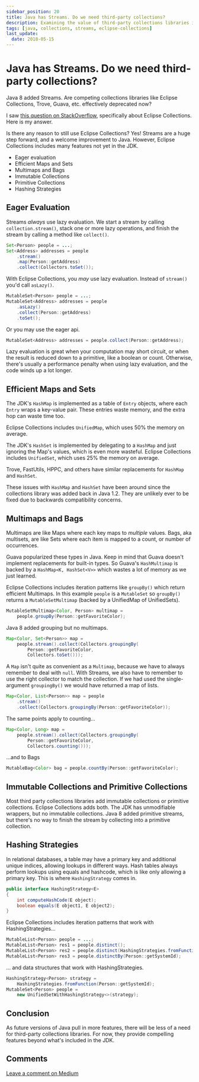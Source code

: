```yaml
---
sidebar_position: 20
title: Java has Streams. Do we need third-party collections?
description: Examining the value of third-party collections libraries in the Java 8+ era
tags: [java, collections, streams, eclipse-collections]
last_update:
  date: 2018-05-15
---
```


# Java has Streams. Do we need third-party collections?

Java 8 added Streams. Are competing collections libraries like Eclipse Collections, Trove, Guava, etc. effectively deprecated now?

I saw [this question on StackOverflow](https://stackoverflow.com/questions/49938832/did-eclipse-collections-get-deprecated-by-java-8), specifically about Eclipse Collections. Here is my answer.

Is there any reason to still use Eclipse Collections? Yes! Streams are a huge step forward, and a welcome improvement to Java. However, Eclipse Collections includes many features not yet in the JDK.

- Eager evaluation
- Efficient Maps and Sets
- Multimaps and Bags
- Immutable Collections
- Primitive Collections
- Hashing Strategies

## Eager Evaluation

Streams _always_ use lazy evaluation. We start a stream by calling `collection.stream()`, stack one or more lazy operations, and finish the stream by calling a method like `collect()`.

```java
Set<Person> people = ...;
Set<Address> addresses = people
    .stream()
    .map(Person::getAddress)
    .collect(Collectors.toSet());
```

With Eclipse Collections, you _may_ use lazy evaluation. Instead of `stream()` you'd call `asLazy()`.

```java
MutableSet<Person> people = ...;
MutableSet<Address> addresses = people
    .asLazy()
    .collect(Person::getAddress)
    .toSet();
```

Or you may use the eager api.

```java
MutableSet<Address> addresses = people.collect(Person::getAddress);
```

Lazy evaluation is great when your computation may short circuit, or when the result is reduced down to a primitive, like a boolean or count. Otherwise, there's usually a performance penalty when using lazy evaluation, and the code winds up a lot longer.

## Efficient Maps and Sets

The JDK's `HashMap` is implemented as a table of `Entry` objects, where each `Entry` wraps a key-value pair. These entries waste memory, and the extra hop can waste time too.

Eclipse Collections includes `UnifiedMap`, which uses 50% the memory on average.

The JDK's `HashSet` is implemented by delegating to a `HashMap` and just ignoring the Map's values, which is even more wasteful. Eclipse Collections includes `UnifiedSet`, which uses 25% the memory on average.

Trove, FastUtils, HPPC, and others have similar replacements for `HashMap` and `HashSet`.

These issues with `HashMap` and `HashSet` have been around since the collections library was added back in Java 1.2. They are unlikely ever to be fixed due to backwards compatibility concerns.

## Multimaps and Bags

Multimaps are like Maps where each key maps to _multiple_ values. Bags, aka multisets, are like Sets where each item is mapped to a count, or number of occurrences.

Guava popularized these types in Java. Keep in mind that Guava doesn't implement replacements for built-in types. So Guava's `HashMultimap` is backed by a `HashMap<K, HashSet<V>>` which wastes a lot of memory as we just learned.

Eclipse Collections includes iteration patterns like `groupBy()` which return efficient Multimaps. In this example `people` is a `MutableSet` so `groupBy()` returns a `MutableSetMultimap` (backed by a UnifiedMap of UnifiedSets).

```java
MutableSetMultimap<Color, Person> multimap =
    people.groupBy(Person::getFavoriteColor);
```

Java 8 added grouping but no multimaps.

```java
Map<Color, Set<Person>> map =
    people.stream().collect(Collectors.groupingBy(
        Person::getFavoriteColor,
        Collectors.toSet()));
```

A `Map` isn't quite as convenient as a `Multimap`, because we have to always remember to deal with `null`. With Streams, we also have to remember to use the right collector to match the collection. If we had used the single-argument `groupingBy()` we would have returned a map of lists.

```java
Map<Color, List<Person>> map = people
    .stream()
    .collect(Collectors.groupingBy(Person::getFavoriteColor));
```

The same points apply to counting…

```java
Map<Color, Long> map =
    people.stream().collect(Collectors.groupingBy(
        Person::getFavoriteColor,
        Collectors.counting()));
```

…and to Bags

```java
MutableBag<Color> bag = people.countBy(Person::getFavoriteColor);
```

## Immutable Collections and Primitive Collections

Most third party collections libraries add immutable collections or primitive collections. Eclipse Collections adds both. The JDK has unmodifiable wrappers, but no immutable collections. Java 8 added primitive streams, but there's no way to finish the stream by collecting into a primitive collection.

## Hashing Strategies

In relational databases, a table may have a primary key and additional unique indices, allowing lookups in different ways. Hash tables always perform lookups using equals and hashcode, which is like only allowing a primary key. This is where `HashingStrategy` comes in.

```java
public interface HashingStrategy<E>
{
    int computeHashCode(E object);
    boolean equals(E object1, E object2);
}
```

Eclipse Collections includes iteration patterns that work with HashingStrategies…

```java
MutableList<Person> people = ...;
MutableList<Person> res1 = people.distinct();
MutableList<Person> res2 = people.distinct(HashingStrategies.fromFunction(Person::getSystemId));
MutableList<Person> res3 = people.distinctBy(Person::getSystemId);
```

… and data structures that work with HashingStrategies.

```java
HashingStrategy<Person> strategy =
    HashingStrategies.fromFunction(Person::getSystemId);
MutableSet<Person> people =
    new UnifiedSetWithHashingStrategy<>(strategy);
```

## Conclusion

As future versions of Java pull in more features, there will be less of a need for third-party collections libraries. For now, they provide compelling features beyond what's included in the JDK.

## Comments

[Leave a comment on Medium](https://motlin.medium.com/java-has-streams-do-we-need-third-party-collections-dd12f473d105)

